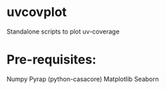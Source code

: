 # uvcovplot
Standalone scripts to plot uv-coverage


Pre-requisites:
===============

Numpy
Pyrap (python-casacore)
Matplotlib
Seaborn

